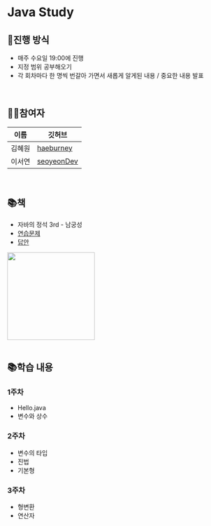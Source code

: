 # Java Study

## 🚀진행 방식
- 매주 수요일 19:00에 진행
- 지정 범위 공부해오기
- 각 회차마다 한 명씩 번갈아 가면서 새롭게 알게된 내용 / 중요한 내용 발표
<br>


## 👩🏻참여자
| 이름      | 깃허브       | 
| -----------| ------------| 
| 김혜원      | [haeburney](https://github.com/haeburney)     | 
| 이서연      | [seoyeonDev](https://github.com/seoyeonDev)     | 
<br>


## 📚책
- 자바의 정석 3rd - 남궁성  
- [연습문제](https://github.com/castello/javajungsuk3/blob/master/%EC%97%B0%EC%8A%B5%EB%AC%B8%EC%A0%9C%ED%92%80%EC%9D%B4/java_jungsuk3_%EC%97%B0%EC%8A%B5%EB%AC%B8%EC%A0%9C_20170131.pdf)</span>
- [답안](https://github.com/castello/javajungsuk3/blob/master/%EC%97%B0%EC%8A%B5%EB%AC%B8%EC%A0%9C%ED%92%80%EC%9D%B4/Java%EC%9D%98%EC%A0%95%EC%84%9D2%ED%8C%90_%EC%97%B0%EC%8A%B5%EB%AC%B8%EC%A0%9C_%EB%8B%B5%EC%95%8820130502v1.pdf)
<img src="https://github.com/haeburney/StudyManage/assets/76997276/e5d3feb0-a477-4229-a78f-d03a2f3dc248" width="200">
<br><br>



## 📚학습 내용
### 1주차 
- Hello.java
- 변수와 상수

### 2주차
- 변수의 타입
- 진법
- 기본형

### 3주차
- 형변환
- 연산자

  
